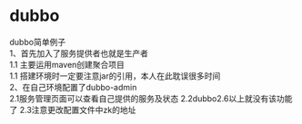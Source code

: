 # dubbo
dubbo简单例子 <br/>
1、首先加入了服务提供者也就是生产者<br/>
          1.1 主要运用maven创建聚合项目<br/>
          1.1 搭建环境时一定要注意jar的引用，本人在此耽误很多时间<br/>
2、在自己环境配置了dubbo-admin<br/>
     2.1服务管理页面可以查看自己提供的服务及状态
     2.2dubbo2.6以上就没有该功能了
     2.3注意更改配置文件中zk的地址
